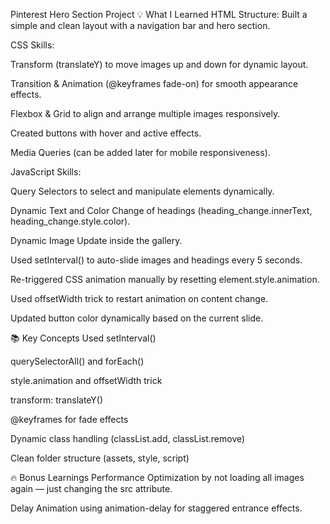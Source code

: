Pinterest Hero Section Project
💡 What I Learned
HTML Structure: Built a simple and clean layout with a navigation bar and hero section.

CSS Skills:

Transform (translateY) to move images up and down for dynamic layout.

Transition & Animation (@keyframes fade-on) for smooth appearance effects.

Flexbox & Grid to align and arrange multiple images responsively.

Created buttons with hover and active effects.

Media Queries (can be added later for mobile responsiveness).

JavaScript Skills:

Query Selectors to select and manipulate elements dynamically.

Dynamic Text and Color Change of headings (heading_change.innerText, heading_change.style.color).

Dynamic Image Update inside the gallery.

Used setInterval() to auto-slide images and headings every 5 seconds.

Re-triggered CSS animation manually by resetting element.style.animation.

Used offsetWidth trick to restart animation on content change.

Updated button color dynamically based on the current slide.

📚 Key Concepts Used
setInterval()

querySelectorAll() and forEach()

style.animation and offsetWidth trick

transform: translateY()

@keyframes for fade effects

Dynamic class handling (classList.add, classList.remove)

Clean folder structure (assets, style, script)

🔥 Bonus Learnings
Performance Optimization by not loading all images again — just changing the src attribute.

Delay Animation using animation-delay for staggered entrance effects.
